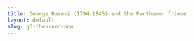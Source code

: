 ```yaml
---
title: George Basevi (1794-1845) and the Parthenon frieze
layout: default
slug: g3-then-and-now
---
```

